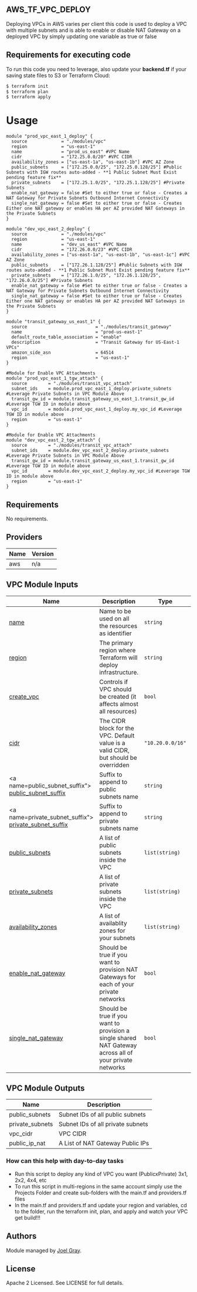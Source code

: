 ## AWS_TF_VPC_DEPLOY

Deploying VPCs in AWS varies per client this code is used to deploy a VPC with multiple subnets and is able to enable or disable NAT Gateway on a deployed VPC by simply updating one variable as true or false

## Requirements for executing code

To run this code you need to leverage, also update your **backend.tf** if your saving state files to S3 or Terraform Cloud:

```bash
$ terraform init
$ terraform plan
$ terraform apply
```

# Usage

```hcl
module "prod_vpc_east_1_deploy" {
  source             = "./modules/vpc"
  region             = "us-east-1"
  name               = "prod_us_east" #VPC Name
  cidr               = "172.25.0.0/20" #VPC CIDR
  availability_zones = ["us-east-1a", "us-east-1b"] #VPC AZ Zone
  public_subnets     = ["172.25.0.0/25", "172.25.0.128/25"] #Public Subnets with IGW routes auto-added - **1 Public Subnet Must Exist pending feature fix**
  private_subnets    = ["172.25.1.0/25", "172.25.1.128/25"] #Private Subnets
  enable_nat_gateway = false #Set to either true or false - Creates a NAT Gateway for Private Subnets Outbound Internet Connectivity
  single_nat_gateway = false #Set to either true or false - Creates Either one NAT gateway or enables HA per AZ provided NAT Gateways in the Private Subnets
}

module "dev_vpc_east_2_deploy" {
  source             = "./modules/vpc"
  region             = "us-east-1"
  name               = "dev_us_east" #VPC Name
  cidr               = "172.26.0.0/23" #VPC CIDR
  availability_zones = ["us-east-1a", "us-east-1b", "us-east-1c"] #VPC AZ Zone
  public_subnets     = ["172.26.1.128/25"] #Public Subnets with IGW routes auto-added - **1 Public Subnet Must Exist pending feature fix**
  private_subnets    = ["172.26.1.0/25", "172.26.1.128/25", "172.26.0.0/25"] #Private Subnets
  enable_nat_gateway = false #Set to either true or false - Creates a NAT Gateway for Private Subnets Outbound Internet Connectivity
  single_nat_gateway = false #Set to either true or false - Creates Either one NAT gateway or enables HA per AZ provided NAT Gateways in the Private Subnets
}

module "transit_gateway_us_east_1" {
  source                          = "./modules/transit_gateway"
  name                            = "prod-us-east-1"
  default_route_table_association = "enable"
  description                     = "Transit Gateway for US-East-1 VPCs"
  amazon_side_asn                 = 64514
  region                          = "us-east-1"
}

#Module for Enable VPC Attachments
module "prod_vpc_east_1_tgw_attach" {
  source        = "./modules/transit_vpc_attach"
  subnet_ids    = module.prod_vpc_east_1_deploy.private_subnets #Leverage Private Subnets in VPC Module Above
  transit_gw_id = module.transit_gateway_us_east_1.transit_gw_id #Leverage TGW ID in module above
  vpc_id        = module.prod_vpc_east_1_deploy.my_vpc_id #Leverage TGW ID in module above
  region        = "us-east-1"
}

#Module for Enable VPC Attachments
module "dev_vpc_east_2_tgw_attach" {
  source        = "./modules/transit_vpc_attach"
  subnet_ids    = module.dev_vpc_east_2_deploy.private_subnets #Leverage Private Subnets in VPC Module Above
  transit_gw_id = module.transit_gateway_us_east_1.transit_gw_id #Leverage TGW ID in module above
  vpc_id        = module.dev_vpc_east_2_deploy.my_vpc_id #Leverage TGW ID in module above
  region        = "us-east-1"
}
```

<!-- BEGINNING OF PRE-COMMIT-TERRAFORM DOCS HOOK -->

## Requirements

No requirements.

## Providers

| Name | Version |
|------|---------|
| aws | n/a |

## VPC Module Inputs

| Name | Description | Type | Default | Required |
|------|-------------|------|---------|:--------:|
| <a name="name"></a> [name](#name) | Name to be used on all the resources as identifier | `string`  | n/a | no |
| <a name="region"></a> [region](#region) | The primary region where Terraform will deploy infrastructure. | `string` | n/a | no |
| <a name="create_vpc"></a> [create_vpc](#create_vpc) |  Controls if VPC should be created (it affects almost all resources) | `bool` | true | yes | n/a |
| <a name="cidr"></a> [cidr](#cidr) |  The CIDR block for the VPC. Default value is a valid CIDR, but should be overridden | `"10.20.0.0/16"` | n/a | yes |
| <a name=public_subnet_suffix"></a> [public\_subnet\_suffix](#public\_subnet\_suffix) |  Suffix to append to public subnets name | `string` | `"public"` |no |
| <a name=private_subnet_suffix"></a> [private\_subnet\_suffix](#private\_subnet\_suffix) |  Suffix to append to private subnets name | `string` | `"private"` | no |
| <a name="public_subnets"></a> [public\_subnets](#public\_subnets) | A list of public subnets inside the VPC | `list(string)` | `[]` | yes |
| <a name="private_subnets"></a> [private\_subnets](#private\_subnets) | A list of private subnets inside the VPC | `list(string)` | `[]` | yes |
| <a name="availability_zones"></a> [availability\_zones](#availability\_zones) | A list of availablity zones for your subnets | `list(string)` | `[]` | yes |
| <a name="enable_nat_gateway"></a> [enable\_nat\_gateway](#enable\_nat\_gateway) | Should be true if you want to provision NAT Gateways for each of your private networks | `bool` | `false` | no |
| <a name="single_nat_gateway"></a> [single\_nat\_gateway](#single\_nat\_gateway) | Should be true if you want to provision a single shared NAT Gateway across all of your private networks | `bool` | `false` | no |

## VPC Module Outputs

| Name | Description |
|------|-------------|
| public_subnets | Subnet IDs of all public subnets |
| private_subnets | Subnet IDs of all private subnets |
| vpc_cidr | VPC CIDR |
| public_ip_nat | A List of NAT Gateway Public IPs |

<!-- END OF PRE-COMMIT-TERRAFORM DOCS HOOK -->


### How can this help with day-to-day tasks

- Run this script to deploy any kind of VPC you want (PublicxPrivate) 3x1, 2x2, 4x4, etc
- To run this script in multi-regions in the same account simply use the Projects Folder and create sub-folders with the main.tf and providers.tf files
- In the main.tf and providers.tf and update your region and variables, cd to the folder, run the terraform init, plan, and apply and watch your VPC get build!!!

## Authors

Module managed by [Joel Gray](https://github.com/pyjoepy06).

## License

Apache 2 Licensed. See LICENSE for full details.
